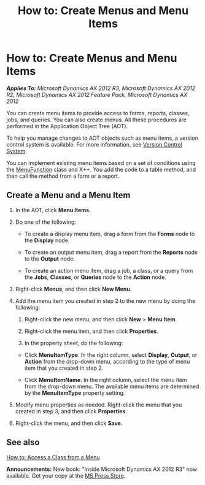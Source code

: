 ﻿---
title: 'How to: Create Menus and Menu Items'
TOCTitle: 'How to: Create Menus and Menu Items'
ms:assetid: 5277205c-edb9-498e-b927-406237806217
ms:mtpsurl: https://msdn.microsoft.com/en-us/library/Aa639737(v=AX.60)
ms:contentKeyID: 35244319
ms.date: 05/18/2015
mtps_version: v=AX.60
---

# How to: Create Menus and Menu Items 


_**Applies To:** Microsoft Dynamics AX 2012 R3, Microsoft Dynamics AX 2012 R2, Microsoft Dynamics AX 2012 Feature Pack, Microsoft Dynamics AX 2012_

You can create menu items to provide access to forms, reports, classes, jobs, and queries. You can also create menus. All these procedures are performed in the Application Object Tree (AOT).

To help you manage changes to AOT objects such as menu items, a version control system is available. For more information, see [Version Control System](version-control-system.md).

You can implement existing menu items based on a set of conditions using the [MenuFunction](https://msdn.microsoft.com/en-us/library/gg912148\(v=ax.60\)) class and X++. You add the code to a table method, and then call the method from a form or a report.

## Create a Menu and a Menu Item

1.  In the AOT, click **Menu Items**.

2.  Do one of the following:
    
      - To create a display menu item, drag a form from the **Forms** node to the **Display** node.
    
      - To create an output menu item, drag a report from the **Reports** node to the **Output** node.
    
      - To create an action menu item, drag a job, a class, or a query from the **Jobs**, **Classes**, or **Queries** node to the **Action** node.

3.  Right-click **Menus**, and then click **New Menu**.

4.  Add the menu item you created in step 2 to the new menu by doing the following:
    
    1.  Right-click the new menu, and then click **New** \> **Menu Item**.
    
    2.  Right-click the menu item, and then click **Properties**.
    
    3.  In the property sheet, do the following:
    
    <!-- end list -->
    
      - Click **MenuItemType**. In the right column, select **Display**, **Output**, or **Action** from the drop-down menu, according to the type of menu item that you created in step 2.
    
      - Click **MenuItemName**. In the right column, select the menu item from the drop-down menu. The available menu items are determined by the **MenuItemType** property setting.

5.  Modify menu properties as needed. Right-click the menu that you created in step 3, and then click **Properties**.

6.  Right-click the menu, and then click **Save**.

## See also

[How to: Access a Class from a Menu](how-to-access-a-class-from-a-menu.md)

  
**Announcements:** New book: "Inside Microsoft Dynamics AX 2012 R3" now available. Get your copy at the [MS Press Store](https://www.microsoftpressstore.com/store/inside-microsoft-dynamics-ax-2012-r3-9780735685109).

